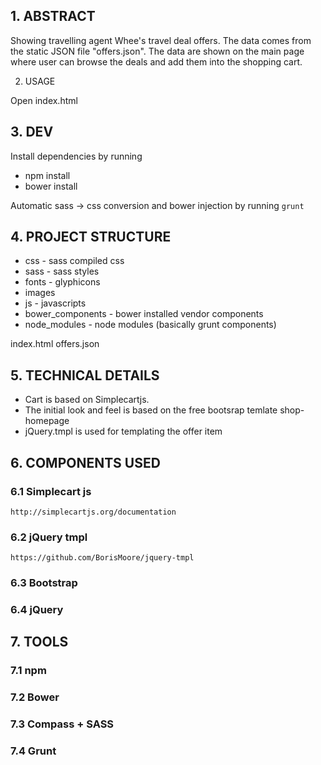 ## 1. ABSTRACT

Showing travelling agent Whee's travel deal offers. The data comes from the static JSON file "offers.json".
The data are shown on the main page where user can browse the deals and add them into the shopping cart. 

2. USAGE

Open index.html

## 3. DEV

Install dependencies by running
* npm install
* bower install

Automatic sass -> css conversion and bower injection by running 
`grunt`


## 4. PROJECT STRUCTURE

+ css - sass compiled css
+ sass - sass styles
+ fonts - glyphicons
+ images
+ js - javascripts
+ bower_components - bower installed vendor components
+ node_modules - node modules (basically grunt components)

index.html
offers.json 

## 5. TECHNICAL DETAILS

* Cart is based on Simplecartjs.
* The initial look and feel is based on the free bootsrap temlate shop-homepage
* jQuery.tmpl is used for templating the offer item
 

## 6. COMPONENTS USED
	
### 6.1 Simplecart js
	http://simplecartjs.org/documentation

### 6.2 jQuery tmpl
	https://github.com/BorisMoore/jquery-tmpl

### 6.3 Bootstrap

### 6.4 jQuery

## 7. TOOLS

### 7.1 npm

### 7.2 Bower

### 7.3 Compass + SASS

### 7.4 Grunt


